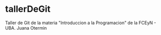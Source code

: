 # tallerDeGit

Taller de Git de la materia "Introduccion a la Programacion" de la FCEyN - UBA.
Juana Otermin
